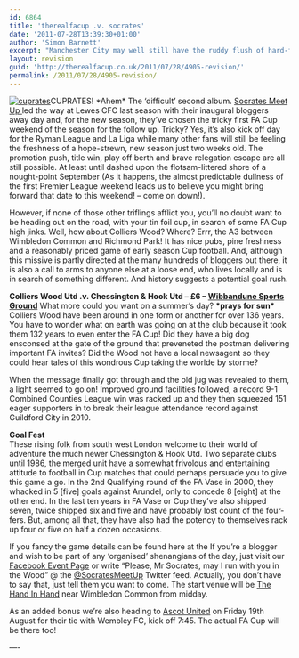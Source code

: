 ```yaml
---
id: 6864
title: 'therealfacup .v. socrates'
date: '2011-07-28T13:39:30+01:00'
author: 'Simon Barnett'
excerpt: "Manchester City may well still have the ruddy flush of hard-fought victory in their cheeks and be parading 'their' FA Cup around the US of A but for hundreds of non-league sides, the Extra Preliminary Round of the 2011/12 FA Cup starts in but 4 weeks. Don't get your hopes up but one of the team's we're going to see don't do dull cup games ... \n\nCurrent front page features Extra Preliminary games from previous years."
layout: revision
guid: 'http://therealfacup.co.uk/2011/07/28/4905-revision/'
permalink: /2011/07/28/4905-revision/
---
```


[![](http://delta.xssl.net/~sbarnett/therealfacup/wp-content/uploads/2011/07/cuprates-350x175.jpg "cuprates")](http://therealfacup.co.uk/?attachment_id=4903)CUPRATES! \*Ahem\* The ‘difficult’ second album. [Socrates Meet Up ](http://www.footballfairground.com/socrates)led the way at Lewes CFC last season with their inaugural bloggers away day and, for the new season, they’ve chosen the tricky first FA Cup weekend of the season for the follow up. Tricky? Yes, it’s also kick off day for the Ryman League and La Liga while many other fans will still be feeling the freshness of a hope-strewn, new season just two weeks old. The promotion push, title win, play off berth and brave relegation escape are all still possible. At least until dashed upon the flotsam-littered shore of a nought-point September (As it happens, the almost predictable dullness of the first Premier League weekend leads us to believe you might bring forward that date to this weekend! – come on down!).

However, if none of those other triflings afflict you, you’ll no doubt want to be heading out on the road, with your tin foil cup, in search of some FA Cup high jinks. Well, how about Colliers Wood? Where? Errr, the A3 between Wimbledon Common and Richmond Park! It has nice pubs, pine freshness and a reasonably priced game of early season Cup football. And, although this missive is partly directed at the many hundreds of bloggers out there, it is also a call to arms to anyone else at a loose end, who lives locally and is in search of something different. And history suggests a potential goal rush.

**Colliers Wood Utd .v. Chessington &amp; Hook Utd – £6 – [Wibbandune Sports Ground](http://maps.google.co.uk/maps?q=colliers+wood+united&hl=en&ll=51.421289,-0.252004&spn=0.001816,0.004823&sll=53.800651,-4.064941&sspn=14.118794,39.506836&fll=51.421289,-0.252004&fspn=0.001816,0.004823&z=18&iwloc=A)** What more could you want on a summer’s day? **\*prays for sun\*** Colliers Wood have been around in one form or another for over 136 years. You have to wonder what on earth was going on at the club because it took them 132 years to even enter the FA Cup! Did they have a big dog ensconsed at the gate of the ground that preveneted the postman delivering important FA invites? Did the Wood not have a local newsagent so they could hear tales of this wondrous Cup taking the worlde by storme?

When the message finally got through and the old jug was revealed to them, a light seemed to go on! Improved ground facilities followed, a record 9-1 Combined Counties League win was racked up and they then squeezed 151 eager supporters in to break their league attendance record against Guildford City in 2010.

**Goal Fest**  
These rising folk from south west London welcome to their world of adventure the much newer Chessington &amp; Hook Utd. Two separate clubs until 1986, the merged unit have a somewhat frivolous and entertaining attitude to football in Cup matches that could perhaps persuade you to give this game a go. In the 2nd Qualifying round of the FA Vase in 2000, they whacked in 5 \[five\] goals against Arundel, only to concede 8 \[eight\] at the other end. In the last ten years in FA Vase or Cup they’ve also shipped seven, twice shipped six and five and have probably lost count of the four-fers. But, among all that, they have also had the potency to themselves rack up four or five on half a dozen occasions.

If you fancy the game details can be found here at the If you’re a blogger and wish to be part of any ‘organised’ shenangians of the day, just visit our [Facebook Event Page](http://www.facebook.com/home.php#%21/event.php?eid=150711281671456) or write “Please, Mr Socrates, may I run with you in the Wood” @ the [@SocratesMeetUp](http://twitter.com/#%21/SocratesMeetUp) Twitter feed. Actually, you don’t have to say that, just tell them you want to come. The start venue will be [The Hand In Hand](http://www.thehandinhandwimbledon.co.uk/) near Wimbledon Common from midday.

As an added bonus we’re also heading to [Ascot United](http://www.ascotunited.net/newsdtlClub.asp?newsID=2969) on Friday 19th August for their tie with Wembley FC, kick off 7:45. The actual FA Cup will be there too!

—-